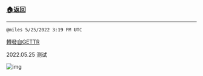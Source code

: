 ###  [:house:返回](README.md)
---


`@miles 5/25/2022 3:19 PM UTC`

[轉發自GETTR](https://gettr.com/post/p1b8ztz7424)

2022.05.25  测试

![img](https://media.gettr.com/group47/liveorigin/2022/05/25/15/43e3fef6-5b80-13bd-1b21-5fd512a88eda/db77deaeeaadf94601c75dae84bb7948.jpg)
